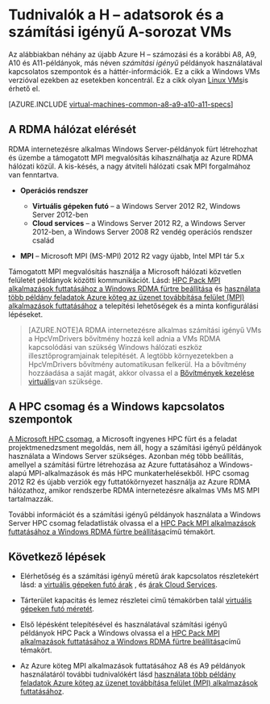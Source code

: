 <properties
 pageTitle="Tudnivalók a számítási igényű VMs Windows |} Microsoft Azure"
 description="Háttér-információk és Azure H – sorozat és A8, A9, A10 és A11 számítási igényű méretű használatához Windows VMs és felhőbeli szolgáltatások kapcsolatos szempontok"
 services="virtual-machines-windows, cloud-services"
 documentationCenter=""
 authors="dlepow"
 manager="timlt"
 editor=""
 tags="azure-resource-manager,azure-service-management"/>
<tags
ms.service="virtual-machines-windows"
 ms.devlang="na"
 ms.topic="article"
 ms.tgt_pltfrm="vm-windows"
 ms.workload="infrastructure-services"
 ms.date="09/21/2016"
 ms.author="danlep"/>

# <a name="about-h-series-and-compute-intensive-a-series-vms"></a>Tudnivalók a H – adatsorok és a számítási igényű A-sorozat VMs

Az alábbiakban néhány az újabb Azure H – számozási és a korábbi A8, A9, A10 és A11-példányok, más néven *számítási igényű* példányok használatával kapcsolatos szempontok és a háttér-információk. Ez a cikk a Windows VMs verzióval ezekben az esetekben koncentrál. Ez a cikk olyan [Linux VMs](virtual-machines-linux-a8-a9-a10-a11-specs.md)is érhető el.


[AZURE.INCLUDE [virtual-machines-common-a8-a9-a10-a11-specs](../../includes/virtual-machines-common-a8-a9-a10-a11-specs.md)]

## <a name="access-to-the-rdma-network"></a>A RDMA hálózat elérését

RDMA internetezésre alkalmas Windows Server-példányok fürt létrehozhat és üzembe a támogatott MPI megvalósítás kihasználhatja az Azure RDMA hálózati közül. A kis-késés, a nagy átviteli hálózati csak MPI forgalmához van fenntartva.

* **Operációs rendszer**
    * **Virtuális gépeken futó** – a Windows Server 2012 R2, Windows Server 2012-ben
    * **Cloud services** – a Windows Server 2012 R2, a Windows Server 2012-ben, a Windows Server 2008 R2 vendég operációs rendszer család

* **MPI** – Microsoft MPI (MS-MPI) 2012 R2 vagy újabb, Intel MPI tár 5.x

Támogatott MPI megvalósítás használja a Microsoft hálózati közvetlen felületét példányok közötti kommunikációt. Lásd: [HPC Pack MPI alkalmazások futtatásához a Windows RDMA fürtre beállítása](virtual-machines-windows-classic-hpcpack-rdma-cluster.md) és [használata több példány feladatok Azure köteg az üzenet továbbítása felület (MPI) alkalmazások futtatásához](../batch/batch-mpi.md) a telepítési lehetőségek és a minta konfigurálási lépéseket.


>[AZURE.NOTE]A RDMA internetezésre alkalmas számítási igényű VMs a HpcVmDrivers bővítmény hozzá kell adnia a VMs RDMA kapcsolódási van szükség Windows hálózati eszköz illesztőprogramjainak telepítését. A legtöbb környezetekben a HpcVmDrivers bővítmény automatikusan felkerül. Ha a bővítmény hozzáadása a saját magát, akkor olvassa el a [Bővítmények kezelése virtuális](virtual-machines-windows-classic-manage-extensions.md)van szüksége.

## <a name="considerations-for-hpc-pack-and-windows"></a>A HPC csomag és a Windows kapcsolatos szempontok

[A Microsoft HPC csomag](https://technet.microsoft.com/library/jj899572.aspx), a Microsoft ingyenes HPC fürt és a feladat projektmenedzsment megoldás, nem áll, hogy a számítási igényű példányok használata a Windows Server szükséges. Azonban még több beállítás, amellyel a számítási fürtre létrehozása az Azure futtatásához a Windows-alapú MPI-alkalmazások és más HPC munkaterhelésekből. HPC csomag 2012 R2 és újabb verziók egy futtatókörnyezet használja az Azure RDMA hálózathoz, amikor rendszerbe RDMA internetezésre alkalmas VMs MS MPI tartalmazzák.

További információt és a számítási igényű példányok használata a Windows Server HPC csomag feladatlisták olvassa el a [HPC Pack MPI alkalmazások futtatásához a Windows RDMA fürtre beállítása](virtual-machines-windows-classic-hpcpack-rdma-cluster.md)című témakört.




## <a name="next-steps"></a>Következő lépések

* Elérhetőség és a számítási igényű méretű árak kapcsolatos részletekért lásd: a [virtuális gépeken futó árak](https://azure.microsoft.com/pricing/details/virtual-machines/#Windows) , és [árak Cloud Services](https://azure.microsoft.com/pricing/details/cloud-services/).

* Tárterület kapacitás és lemez részletei című témakörben talál [virtuális gépeken futó méretét](virtual-machines-linux-sizes.md).

* Első lépésként telepítésével és használatával számítási igényű példányok HPC Pack a Windows olvassa el a [HPC Pack MPI alkalmazások futtatásához a Windows RDMA fürtre beállítása](virtual-machines-windows-classic-hpcpack-rdma-cluster.md)című témakört.

* Az Azure köteg MPI alkalmazások futtatásához A8 és A9 példányok használatáról további tudnivalókért lásd [használata több példány feladatok Azure köteg az üzenet továbbítása felület (MPI) alkalmazások futtatásához](../batch/batch-mpi.md).
